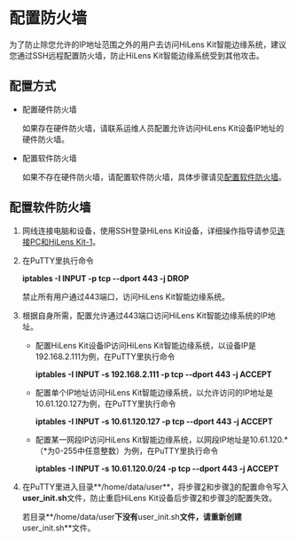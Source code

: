 # 配置防火墙<a name="hilens_02_0061"></a>

为了防止除您允许的IP地址范围之外的用户去访问HiLens Kit智能边缘系统，建议您通过SSH远程配置防火墙，防止HiLens Kit智能边缘系统受到其他攻击。

## 配置方式<a name="section166700582115"></a>

-   配置硬件防火墙

    如果存在硬件防火墙，请联系运维人员配置允许访问HiLens Kit设备IP地址的硬件防火墙。

-   配置软件防火墙

    如果不存在硬件防火墙，请配置软件防火墙，具体步骤请见[配置软件防火墙](#section103727220239)。


## 配置软件防火墙<a name="section103727220239"></a>

1.  网线连接电脑和设备，使用SSH登录HiLens Kit设备，详细操作指导请参见[连接PC和HiLens Kit-1](连接PC和HiLens-Kit-1.md)。
2.  <a name="li137910552718"></a>在PuTTY里执行命令

    **iptables -I INPUT -p tcp --dport 443 -j DROP**

    禁止所有用户通过443端口，访问HiLens Kit智能边缘系统。

3.  <a name="li9653164611337"></a>根据自身所需，配置允许通过443端口访问HiLens Kit智能边缘系统的IP地址。
    -   配置HiLens Kit设备IP访问HiLens Kit智能边缘系统，以设备IP是192.168.2.111为例，在PuTTY里执行命令

        **iptables -I INPUT -s 192.168.2.111 -p tcp --dport 443 -j ACCEPT**

    -   配置单个IP地址访问HiLens Kit智能边缘系统，以允许访问的IP地址是10.61.120.127为例，在PuTTY里执行命令

        **iptables -I INPUT -s 10.61.120.127 -p tcp --dport 443 -j ACCEPT**

    -   配置某一网段IP访问HiLens Kit智能边缘系统，以网段IP地址是10.61.120.\*（\*为0-255中任意整数）为例，在PuTTY里执行命令

        **iptables -I INPUT -s 10.61.120.0/24 -p tcp --dport 443 -j ACCEPT**

4.  在PuTTY里进入目录**/home/data/user**，将步骤[2](#li137910552718)和步骤[3](#li9653164611337)的配置命令写入**user\_init.sh**文件，防止重启HiLens Kit设备后步骤[2](#li137910552718)和步骤[3](#li9653164611337)的配置失效。

    若目录**/home/data/user**下没有**user\_init.sh**文件，请重新创建**user\_init.sh**文件。



